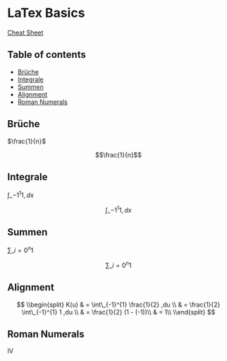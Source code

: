 # LaTex Basics

[Cheat Sheet](../Attachments/Latex_Math_Cheatsheet.pdf)

## Table of contents

* [Brüche](LaTex%20Basics.md#bruche)
* [Integrale](LaTex%20Basics.md#integrale)
* [Summen](LaTex%20Basics.md#summen)
* [Alignment](LaTex%20Basics.md#alignment)
* [Roman Numerals](LaTex%20Basics.md#roman-numerals)

## Brüche

$\frac{1}{n}$

$$\frac{1}{n}$$

## Integrale

$\int\_{-1}^{1} 1 ,dx$

$$\int\_{-1}^{1} 1 ,dx$$

## Summen

$\sum\_{i = 0}^{n} 1$

$$\sum\_{i = 0}^{n} 1$$

## Alignment

$$
\\begin{split}
K(u) & = \int\_{-1}^{1} \frac{1}{2} ,du \\
& = \frac{1}{2} \int\_{-1}^{1} 1 ,du \\
& = \frac{1}{2} (1 - (-1))\\
& = 1\\
\\end{split}
$$

## Roman Numerals

$\mathrm{IV}$
